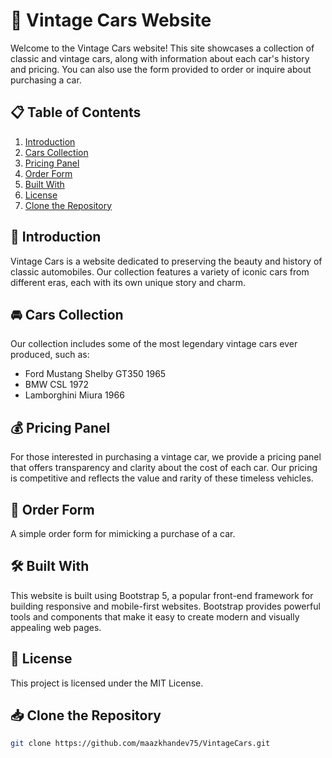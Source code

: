 # 🚗 Vintage Cars Website

Welcome to the Vintage Cars website! This site showcases a collection of classic and vintage cars, along with information about each car's history and pricing. You can also use the form provided to order or inquire about purchasing a car.

## 📋 Table of Contents

1. [Introduction](#-introduction)
2. [Cars Collection](#-cars-collection)
3. [Pricing Panel](#-pricing-panel)
4. [Order Form](#-order-form)
5. [Built With](#-built-with)
6. [License](#-license)
7. [Clone the Repository](#-Clone-the-Repository)

## 📜 Introduction

Vintage Cars is a website dedicated to preserving the beauty and history of classic automobiles. Our collection features a variety of iconic cars from different eras, each with its own unique story and charm.

## 🚘 Cars Collection

Our collection includes some of the most legendary vintage cars ever produced, such as:

-  Ford Mustang Shelby GT350 1965
-  BMW CSL 1972
-  Lamborghini Miura 1966

## 💰 Pricing Panel

For those interested in purchasing a vintage car, we provide a pricing panel that offers transparency and clarity about the cost of each car. Our pricing is competitive and reflects the value and rarity of these timeless vehicles.

## 📝 Order Form

A simple order form for mimicking a purchase of a car.

## 🛠️ Built With

This website is built using Bootstrap 5, a popular front-end framework for building responsive and mobile-first websites. Bootstrap provides powerful tools and components that make it easy to create modern and visually appealing web pages.

## 📄 License

This project is licensed under the MIT License.

## 📥 Clone the Repository
```bash
git clone https://github.com/maazkhandev75/VintageCars.git
```
